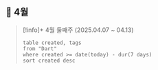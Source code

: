 ## 📆 4월

> [!info]+ 4월 둘째주 (2025.04.07 ~ 04.13)
> 
> ```dataview
> table created, tags
> from "Dart"
> where created >= date(today) - dur(7 days)
> sort created desc
> ```
